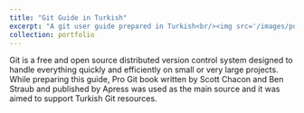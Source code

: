 ```yaml
---
title: "Git Guide in Turkish"
excerpt: "A git user guide prepared in Turkish<br/><img src='/images/portfolyo/gitGuide/gitGuide.PNG'>"
collection: portfolio
---
```

 
Git is a free and open source distributed version control system designed to handle everything quickly and efficiently on small or very large projects. While preparing this guide, Pro Git book written by Scott Chacon and Ben Straub and published by Apress was used as the main source and it was aimed to support Turkish Git resources.  


